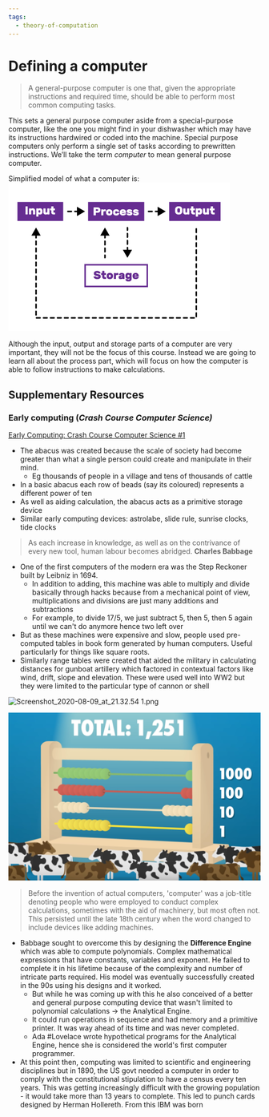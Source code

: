 ```yaml
---
tags:
  - theory-of-computation
---
```


# Defining a computer

> A general-purpose computer is one that, given the appropriate instructions and
> required time, should be able to perform most common computing tasks.

This sets a general purpose computer aside from a special-purpose computer, like
the one you might find in your dishwasher which may have its instructions
hardwired or coded into the machine. Special purpose computers only perform a
single set of tasks according to prewritten instructions. We’ll take the term
_computer_ to mean general purpose computer.

Simplified model of what a computer is:
![1.4-Input-Process-Output.png](static/1.4-Input-Process-Output.png)

Although the input, output and storage parts of a computer are very important,
they will not be the focus of this course. Instead we are going to learn all
about the process part, which will focus on how the computer is able to follow
instructions to make calculations.

## **Supplementary Resources**

### Early computing (_Crash Course Computer Science)_

[Early Computing: Crash Course Computer Science #1](watch?v=O5nskjZ_GoI)

- The abacus was created because the scale of society had become greater than
  what a single person could create and manipulate in their mind.
  - Eg thousands of people in a village and tens of thousands of cattle
- In a basic abacus each row of beads (say its coloured) represents a different
  power of ten
- As well as aiding calculation, the abacus acts as a primitive storage device
- Similar early computing devices: astrolabe, slide rule, sunrise clocks, tide
  clocks

> As each increase in knowledge, as well as on the contrivance of every new
> tool, human labour becomes abridged. **Charles Babbage**

- One of the first computers of the modern era was the Step Reckoner built by
  Leibniz in 1694.
  - In addition to adding, this machine was able to multiply and divide
    basically through hacks because from a mechanical point of view,
    multiplications and divisions are just many additions and subtractions
  - For example, to divide 17/5, we just subtract 5, then 5, then 5 again until
    we can't do anymore hence two left over
- But as these machines were expensive and slow, people used pre-computed tables
  in book form generated by human computers. Useful particularly for things like
  square roots.
- Similarly range tables were created that aided the military in calculating
  distances for gunboat artillery which factored in contextual factors like
  wind, drift, slope and elevation. These were used well into WW2 but they were
  limited to the particular type of cannon or shell

![Screenshot_2020-08-09_at_21.32.54 1.png](static/Screenshot_2020-08-09_at_21.32.54%201.png)

![Screenshot_2020-08-09_at_21.34.48.png](static/Screenshot_2020-08-09_at_21.34.48.png)

> Before the invention of actual computers, 'computer' was a job-title denoting
> people who were employed to conduct complex calculations, sometimes with the
> aid of machinery, but most often not. This persisted until the late 18th
> century when the word changed to include devices like adding machines.

- Babbage sought to overcome this by designing the **Difference Engine** which
  was able to compute polynomials. Complex mathematical expressions that have
  constants, variables and exponent. He failed to complete it in his lifetime
  because of the complexity and number of intricate parts required. His model
  was eventually successfully created in the 90s using his designs and it
  worked.
  - But while he was coming up with this he also conceived of a better and
    general purpose computing device that wasn't limited to polynomial
    calculations → the Analytical Engine.
  - It could run operations in sequence and had memory and a primitive printer.
    It was way ahead of its time and was never completed.
  - Ada #Lovelace wrote hypothetical programs for the Analytical Engine, hence
    she is considered the world's first computer programmer.
- At this point then, computing was limited to scientific and engineering
  disciplines but in 1890, the US govt needed a computer in order to comply with
  the constitutional stipulation to have a census every ten years. This was
  getting increasingly difficult with the growing population - it would take
  more than 13 years to complete. This led to punch cards designed by Herman
  Hollereth. From this IBM was born
